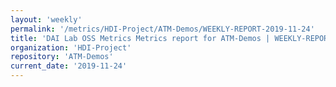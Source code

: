 ```yaml
---
layout: 'weekly'
permalink: '/metrics/HDI-Project/ATM-Demos/WEEKLY-REPORT-2019-11-24'
title: 'DAI Lab OSS Metrics Metrics report for ATM-Demos | WEEKLY-REPORT-2019-11-24'
organization: 'HDI-Project'
repository: 'ATM-Demos'
current_date: '2019-11-24'
---
```


